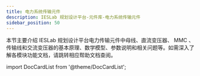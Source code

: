 ```yaml
---
title: 电力系统传输元件
description: IESLab 规划设计平台-元件库-电力系统传输元件
sidebar_position: 50
---
```



本节主要介绍 IESLab 规划设计平台电力传输元件中母线、直流变压器、 MMC 、传输线和交流变压器的基本原理、数学模型、参数说明和相关问题等。如需深入了解各模块功能文档，请跳转相应帮助文档查阅。


import DocCardList from '@theme/DocCardList';

<DocCardList />